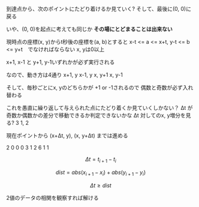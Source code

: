 到達点から、次のポイントにたどり着けるか見ていく?
そして、最後に(0, 0)に戻る

いや、(0, 0)を起点に考えても同じか
**その場にとどまることは出来ない**

現時点の座標(x, y)からt秒後の座標を(a, b)とすると
x-t <= a <= x+t, y-t <= b <= y+t　でなければならない
x, yは0以上

x+1, x-1 と y+1, y-1いずれかが必ず実行される

なので、動き方は4通り
x+1, y
x-1, y
x, y+1
x, y-1

そして、毎秒ごとにx, yのどちらかが +1 or -1されるので
偶数と奇数が必ず入れ替わる

これを愚直に繰り返して与えられた点にたどり着くか見ていくしかない？
Δt が奇数か偶数かの差分で移動できるか判定できないかな
Δt 対してのx, y増分を見る?
3 1, 2

現在ポイントから (x+Δt, y), (x, y+Δt) までは進める

2
0 0 0
3 1 2 
6 1 1



```math
Δt = t_{i+1}−t_i  
```

```math
dist = abs(x_{i+1}−x_i)+abs(y_{i+1}−y_i)
```

```math
Δt \geq dist
```

2値のデータの相関を観察すれば解ける


